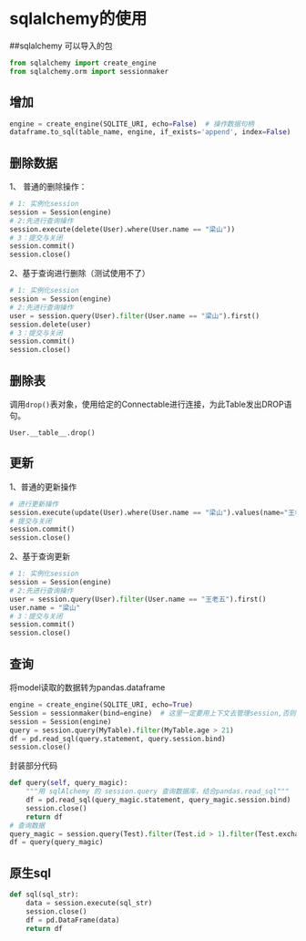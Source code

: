 # sqlalchemy的使用

##sqlalchemy 可以导入的包

```python
from sqlalchemy import create_engine
from sqlalchemy.orm import sessionmaker
```

## 增加

```python
engine = create_engine(SQLITE_URI, echo=False)  # 操作数据句柄
dataframe.to_sql(table_name, engine, if_exists='append', index=False)
```

## 删除数据

1、 普通的删除操作：

```python
# 1: 实例化session
session = Session(engine)
# 2:先进行查询操作
session.execute(delete(User).where(User.name == "梁山"))
# 3：提交与关闭
session.commit()
session.close()
```

2、基于查询进行删除（测试使用不了）

```python
# 1: 实例化session
session = Session(engine)
# 2:先进行查询操作
user = session.query(User).filter(User.name == "梁山").first()
session.delete(user)
# 3：提交与关闭
session.commit()
session.close()
```

## 删除表

调用`drop()`表对象，使用给定的Connectable进行连接，为此Table发出DROP语句。

```cobol
User.__table__.drop()
```

## 更新

1、普通的更新操作

```python
# 进行更新操作
session.execute(update(User).where(User.name == "梁山").values(name="王老五"))
# 提交与关闭
session.commit()
session.close()
```

2、基于查询更新

```python
# 1: 实例化session
session = Session(engine)
# 2:先进行查询操作
user = session.query(User).filter(User.name == "王老五").first()
user.name = "梁山"
# 3：提交与关闭
session.commit()
session.close()
```

## 查询

将model读取的数据转为pandas.dataframe

```python
engine = create_engine(SQLITE_URI, echo=True)
Session = sessionmaker(bind=engine)  # 这里一定要用上下文去管理session,否则会出现很多诡异的情况！！！切记
session = Session(engine)
query = session.query(MyTable).filter(MyTable.age > 21)
df = pd.read_sql(query.statement, query.session.bind)
session.close()
```
封装部分代码
```python
def query(self, query_magic):
    """用 sqlAlchemy 的 session.query 查询数据库，结合pandas.read_sql"""
    df = pd.read_sql(query_magic.statement, query_magic.session.bind)
    session.close()
    return df
# 查询数据
query_magic = session.query(Test).filter(Test.id > 1).filter(Test.exchange=='SSE')
df = query(query_magic)
```

## 原生sql

```python
def sql(sql_str):
    data = session.execute(sql_str)
    session.close()
    df = pd.DataFrame(data)
    return df
```